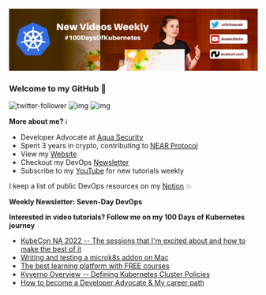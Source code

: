 ![my header image](./assets/header.jpg)

### Welcome to my GitHub 👋

![twitter-follower](https://img.shields.io/twitter/follow/urlichsanais?style=social) ![img](https://img.shields.io/youtube/channel/subscribers/UCb4mfRT5UWpjoUQRcIE2qOQ?label=YouTube%20Subscribers&style=social) ![img](https://img.shields.io/youtube/channel/views/UCb4mfRT5UWpjoUQRcIE2qOQ?label=Total%20views%20on%20my%20YouTube%20Channel&style=social) 

**More about me?** ℹ️
* Developer Advocate at [Aqua Security](https://github.com/aquasecurity)
* Spent 3 years in crypto, contributing to [NEAR Protocol](https://github.com/near)
* View my [Website](https://anaisurl.com/)
* Checkout my DevOps [Newsletter](https://anaisurl.com/tag/devops)
* Subscribe to my [YouTube](https://www.youtube.com/c/AnaisUrlichs) for new tutorials weekly

I keep a list of public DevOps resources on my [Notion](https://devops.anaisurl.com/) :boom:

**Weekly Newsletter: Seven-Day DevOps**
<!-- NEWSLETTER-LIST:START -->
<!-- NEWSLETTER-LIST:END -->

**Interested in video tutorials? Follow me on my 100 Days of Kubernetes journey**
<!-- YOUTUBE-LIST:START -->
- [KubeCon NA 2022 -- The sessions that I&#39;m excited about and how to make the best of it](https://www.youtube.com/watch?v=JJ2SdMSsGL4)
- [Writing and testing a microk8s addon on Mac](https://www.youtube.com/watch?v=wUI-w_a1p3U)
- [The best learning platform with FREE courses](https://www.youtube.com/watch?v=Lemxo9XnRaM)
- [Kyverno Overview -- Defining Kubernetes Cluster Policies](https://www.youtube.com/watch?v=M_-r6vUKevQ)
- [How to become a Developer Advocate &amp; My career path](https://www.youtube.com/watch?v=ihhQFeussO8)
<!-- YOUTUBE-LIST:END -->

